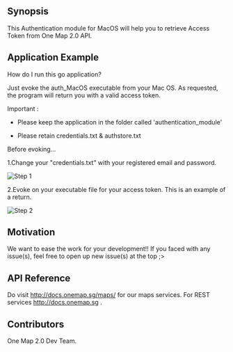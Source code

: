 ## Synopsis

This Authentication module for MacOS will help you to retrieve Access Token from One Map 2.0 API.  

## Application Example

How do I run this go application?

Just evoke the auth_MacOS executable from your Mac OS. As requested, the program will return you with a valid access token.

Important : 
- Please keep the application in the folder called 'authentication_module'

- Please retain credentials.txt & authstore.txt

Before evoking...

1.Change your "credentials.txt" with your registered email and password.

![Step 1](https://github-images.onemap.sg/credsfile.PNG)

2.Evoke on your executable file for your access token. This is an example of a return.

![Step 2](https://github-images.onemap.sg/macos.png)

									


## Motivation

We want to ease the work for your development!! If you faced with any issue(s), feel free to open up new issue(s) at the top ;>

## API Reference

Do visit http://docs.onemap.sg/maps/ for our maps services. For REST services http://docs.onemap.sg .


## Contributors

One Map 2.0 Dev Team. 